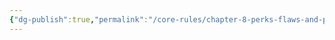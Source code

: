 ```yaml
---
{"dg-publish":true,"permalink":"/core-rules/chapter-8-perks-flaws-and-points/perks-list/active/actions/move/run/"}
---
```


